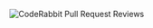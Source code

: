 ![CodeRabbit Pull Request Reviews](https://img.shields.io/coderabbit/prs/github/Frenzyritz13/project?utm_source=oss&utm_medium=github&utm_campaign=Frenzyritz13%2Fproject&labelColor=171717&color=FF570A&link=https%3A%2F%2Fcoderabbit.ai&label=CodeRabbit+Reviews)
